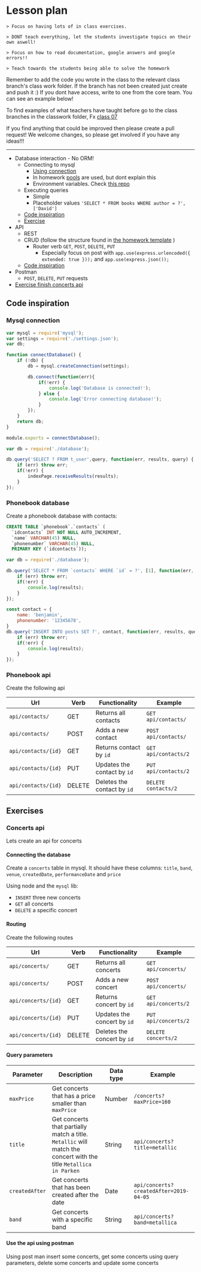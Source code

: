 # Lesson plan

```
> Focus on having lots of in class exercises.

> DONT teach everything, let the students investigate topics on their own aswell!

> Focus on how to read documentation, google answers and google errors!!

> Teach towards the students being able to solve the homework
```

Remember to add the code you wrote in the class to the relevant class branch's class work folder. If the branch has not been created just create and push it :) If you dont have access, write to one from the core team. You can see an example below!

To find examples of what teachers have taught before go to the class branches in the classwork folder, Fx [class 07](https://github.com/HackYourFuture-CPH/JavaScript/tree/class07/JavaScript1/Week1/classwork)

If you find anything that could be improved then please create a pull request! We welcome changes, so please get involved if you have any ideas!!!

---
- Database interaction - No ORM!
  - Connecting to mysql
    - [Using connection](#Mysql-connection)
    - In homework [pools](homework/src/server/database.js) are used, but dont explain this
    - Environment variables. Check [this repo](homework/README.md#environment-variables)
  - Executing queries
    - Simple
    - Placeholder values `'SELECT * FROM books WHERE author = ?', ['David']`
  - [Code inspiration](#phonebook-database)
  - [Exercise](#connecting-the-database)
- API
  - REST
  - CRUD (follow the structure found in [the homework template](./homework/src/server) )
    - Router verb `GET`, `POST`, `DELETE`, `PUT`
      - Especially focus on post with `app.use(express.urlencoded({ extended: true }));` and `app.use(express.json());`
  - [Code inspiration](#phonebook-api)
- Postman
  - `POST`, `DELETE`, `PUT` requests
- [Exercise finish concerts api](#concerts-api)

## Code inspiration

### Mysql connection
```js
var mysql = require('mysql');
var settings = require('./settings.json');
var db;

function connectDatabase() {
    if (!db) {
        db = mysql.createConnection(settings);

        db.connect(function(err){
            if(!err) {
                console.log('Database is connected!');
            } else {
                console.log('Error connecting database!');
            }
        });
    }
    return db;
}

module.exports = connectDatabase();
```

```js
var db = require('./database');

db.query('SELECT ? FROM t_user',query, function(err, results, query) {
    if (err) throw err;
    if(!err) {
        indexPage.receiveResults(results);
    }
});
```

### Phonebook database
Create a phonebook database with contacts:

```sql
CREATE TABLE `phonebook`.`contacts` (
  `idcontacts` INT NOT NULL AUTO_INCREMENT,
  `name` VARCHAR(45) NULL,
  `phonenumber` VARCHAR(45) NULL,
  PRIMARY KEY (`idcontacts`));
```

```js
var db = require('./database');

db.query('SELECT * FROM `contacts` WHERE `id` = ?', [1], function(err, results, query) {
    if (err) throw err;
    if(!err) {
        console.log(results);
    }
});

const contact = {
    name: 'benjamin',
    phonenumber: '12345678',
}
db.query('INSERT INTO posts SET ?', contact, function(err, results, query) {
    if (err) throw err;
    if(!err) {
        console.log(results);
    }
});

```

### Phonebook api
Create the following api

| Url | Verb | Functionality | Example | 
| ---- | ----- | ---- | -------- |
| `api/contacts/` | GET | Returns all contacts | `GET api/contacts/` |
| `api/contacts/` | POST | Adds a new contact | `POST api/contacts/` |
| `api/contacts/{id}` | GET | Returns contact by `id` | `GET api/contacts/2` |
| `api/contacts/{id}` | PUT | Updates the contact by `id` | `PUT api/contacts/2` |
| `api/contacts/{id}` | DELETE | Deletes the contact by `id` | `DELETE contacts/2` |

## Exercises

### Concerts api

Lets create an api for concerts

#### Connecting the database
Create a `concerts` table in mysql. It should have these columns: `title`, `band`, `venue`, `createdDate`, `performanceDate` and `price`

Using node and the `mysql` lib:
- `INSERT` three new concerts
- `GET` all concerts
- `DELETE` a specific concert

#### Routing

Create the following routes

| Url | Verb | Functionality | Example | 
| ---- | ----- | ---- | -------- |
| `api/concerts/` | GET | Returns all concerts | `GET api/concerts/` |
| `api/concerts/` | POST | Adds a new concert | `POST api/concerts/` |
| `api/concerts/{id}` | GET | Returns concert by `id` | `GET api/concerts/2` |
| `api/concerts/{id}` | PUT | Updates the concert by `id` | `PUT api/concerts/2` |
| `api/concerts/{id}` | DELETE | Deletes the concert by `id` | `DELETE concerts/2` |

#### Query parameters
| Parameter | Description | Data type | Example | 
| ---- | ----- | ---- | -------- |
| `maxPrice` | Get concerts that has a price smaller than `maxPrice` | Number | `/concerts?maxPrice=160` |
| `title` | Get concerts that partially match a title. `Metallic` will match the concert with the title `Metallica in Parken` | String | `api/concerts?title=metallic` |
| `createdAfter` | Get concerts that has been created after the date | Date | `api/concerts?createdAfter=2019-04-05` |
| `band` | Get concerts with a specific band | String | `api/concerts?band=metallica` |


#### Use the api using postman
Using post man insert some concerts, get some concerts using query parameters, delete some concerts and update some concerts